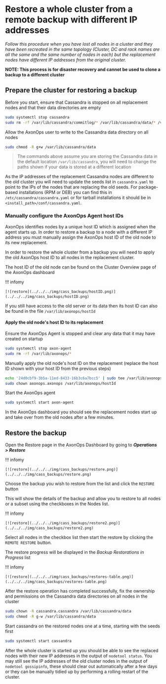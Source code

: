 # Restore a whole cluster from a remote backup with different IP addresses

*Follow this procedure when you have lost all nodes in a cluster and they have been recreated in the same topology
(Cluster, DC and rack names are all the same and the same number of nodes in each) but the replacement nodes have
different IP addresses from the original cluster.*

**NOTE: This process is for disaster recovery and cannot be used to clone a backup to a different cluster**

## Prepare the cluster for restoring a backup

Before you start, ensure that Cassandra is stopped on all replacement nodes and that their data directories are empty
```bash
sudo systemctl stop cassandra
sudo rm -rf /var/lib/cassandra/commitlog/* /var/lib/cassandra/data/* /var/lib/cassandra/hints/* /var/lib/cassandra/saved_caches/*
```

Allow the AxonOps user to write to the Cassandra data directory on all nodes
```bash
sudo chmod -R g+w /var/lib/cassandra/data
```

> The commands above assume you are storing the Cassandra data in the default location `/var/lib/cassandra`, you will
> need to change the paths shown if your data is stored at a different location

As the IP addresses of the replacement Cassandra nodes are different to the old cluster you will need to update the
seeds list in `cassandra.yaml` to point to the IPs of the nodes that are replacing the old seeds. For package-based 
installations (RPM or DEB) you can find this in `/etc/cassandra/cassandra.yaml` or for tarball installations it should
be in `<install_path>/conf/cassandra.yaml`.

### Manually configure the AxonOps Agent host IDs

AxonOps identifies nodes by a unique host ID which is assigned when the agent starts up. In order to restore a backup to
a node with a different IP address you must manually assign the AxonOps host ID of the old node to its new replacement.

In order to restore the whole cluster from a backup you will need to apply the old AxonOps host ID to all nodes in
the replacement cluster.

The host ID of the old node can be found on the Cluster Overview page of the AxonOps dashboard

!!! infomy

    [![restore](../../../img/cass_backups/hostID.png)](../../../img/cass_backups/hostID.png)

If you still have access to the old server or its data then its host ID can also be found in the file `/var/lib/axonops/hostId`

#### Apply the old node's host ID to its replacement

Ensure the AxonOps Agent is stopped and clear any data that it may have created on startup

```bash
sudo systemctl stop axon-agent
sudo rm -rf /var/lib/axonops/*
```

Manually apply the old node's host ID on the replacement (replace the host ID shown with your host ID from the previous steps)

```bash
echo '24d0cbf9-3b5a-11ed-8433-16b3c6a7bcc5' | sudo tee /var/lib/axonops/hostId
sudo chown axonops.axonops /var/lib/axonops/hostId
```

Start the AxonOps agent

```bash
sudo systemctl start axon-agent
```

In the AxonOps dashboard you should see the replacement nodes start up and take over from the old nodes after a few minutes.


## Restore the backup

Open the Restore page in the AxonOps Dashboard by going to ***Operations > Restore***

!!! infomy

    [![restore](../../../img/cass_backups/restore.png)](../../../img/cass_backups/restore.png)

Choose the backup you wish to restore from the list and click the `RESTORE` button

This will show the details of the backup and allow you to restore to all nodes or a subset using the checkboxes in the Nodes list.

!!! infomy

    [![restore](../../../img/cass_backups/restore2.png)](../../../img/cass_backups/restore2.png)

Select all nodes in the checkbox list then start the restore by clicking the `REMOTE RESTORE` button.

The restore progress will be displayed in the *Backup Restorations in Progress* list

!!! infomy

    [![restore](../../../img/cass_backups/restores-table.png)](../../../img/cass_backups/restores-table.png)

After the restore operation has completed successfully, fix the ownership and permissions on the Cassandra data
directories on all nodes in the cluster
```bash
sudo chown -R cassandra.cassandra /var/lib/cassandra/data
sudo chmod -R g-w /var/lib/cassandra/data
```

Start cassandra on the restored nodes one at a time, starting with the seeds first
```bash
sudo systemctl start cassandra
```

After the whole cluster is started up you should be able to see the replaced nodes with their new IP addresses
in the output of `nodetool status`. You may still see the IP addresses of the old cluster nodes in the output of
`nodetool gossipinfo`, these should clear out automatically after a few days or they can be manually tidied up by
performing a rolling restart of the cluster.
